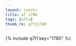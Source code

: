 ```yaml
--- 
layout: sieutv
title: af 1780
tags: [aftv]
thumb_re: q7t11780
---
```

{% include q7t1 key="1780" %} 
